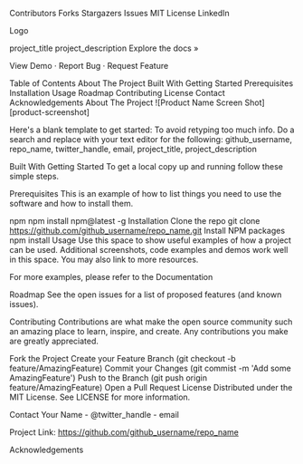 Contributors Forks Stargazers Issues MIT License LinkedIn


Logo

project_title
project_description
Explore the docs »

View Demo · Report Bug · Request Feature

Table of Contents
About The Project
Built With
Getting Started
Prerequisites
Installation
Usage
Roadmap
Contributing
License
Contact
Acknowledgements
About The Project
![Product Name Screen Shot][product-screenshot]

Here's a blank template to get started: To avoid retyping too much info. Do a search and replace with your text editor for the following: github_username, repo_name, twitter_handle, email, project_title, project_description

Built With
Getting Started
To get a local copy up and running follow these simple steps.

Prerequisites
This is an example of how to list things you need to use the software and how to install them.

npm
npm install npm@latest -g
Installation
Clone the repo
git clone https://github.com/github_username/repo_name.git
Install NPM packages
npm install
Usage
Use this space to show useful examples of how a project can be used. Additional screenshots, code examples and demos work well in this space. You may also link to more resources.

For more examples, please refer to the Documentation

Roadmap
See the open issues for a list of proposed features (and known issues).

Contributing
Contributions are what make the open source community such an amazing place to learn, inspire, and create. Any contributions you make are greatly appreciated.

Fork the Project
Create your Feature Branch (git checkout -b feature/AmazingFeature)
Commit your Changes (git commist -m 'Add some AmazingFeature')
Push to the Branch (git push origin feature/AmazingFeature)
Open a Pull Request
License
Distributed under the MIT License. See LICENSE for more information.

Contact
Your Name - @twitter_handle - email

Project Link: https://github.com/github_username/repo_name

Acknowledgements
